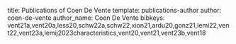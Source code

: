 title: Publications of Coen De Vente
template: publications-author
author: coen-de-vente
author_name: Coen De Vente
bibkeys: vent21a,vent20a,less20,schw22a,schw22,xion21,ardu20,gonz21,lemi22,vent22,vent23a,lemij2023characteristics,vent20,vent21,vent23b,vent18